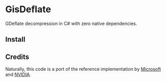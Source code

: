 # GisDeflate

GDeflate decompression in C# with zero native dependencies.

## Install


## Credits
Naturally, this code is a port of the reference implementation by [Microsoft](https://github.com/microsoft/DirectStorage/tree/main/GDeflate)
and [NVIDIA](https://github.com/NVIDIA/libdeflate/tree/3bb5c6924b32a91e6e6a8f54ba00a21f037a8db5).